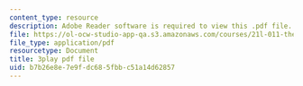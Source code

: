 ```yaml
---
content_type: resource
description: Adobe Reader software is required to view this .pdf file.
file: https://ol-ocw-studio-app-qa.s3.amazonaws.com/courses/21l-011-the-film-experience-fall-2013/b7b26e8e7e9fdc685fbbc51a14d62857_vpJba2qIXjs.pdf
file_type: application/pdf
resourcetype: Document
title: 3play pdf file
uid: b7b26e8e-7e9f-dc68-5fbb-c51a14d62857
---
```

